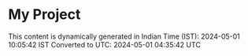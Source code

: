# My Project

This content is dynamically generated in Indian Time (IST): 2024-05-01 10:05:42 IST
Converted to UTC: 2024-05-01 04:35:42 UTC
